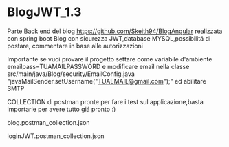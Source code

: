 # BlogJWT_1.3
Parte Back end del blog https://github.com/Skeith94/BlogAngular realizzata con spring boot
Blog con sicurezza JWT,database MYSQL,possibilitá di postare, commentare in base alle autorizzazioni

Importante se vuoi provare il progetto settare come variabile d'ambiente  emailpass=TUAMAILPASSWORD e modificare email nella classe 
src/main/java/Blog/security/EmailConfig.java "javaMailSender.setUsername("TUAEMAIL@gmail.com");" ed abilitare SMTP

COLLECTION di postman pronte per fare i test sul applicazione,basta importarle per avere tutto giá pronto :)

blog.postman_collection.json

loginJWT.postman_collection.json


